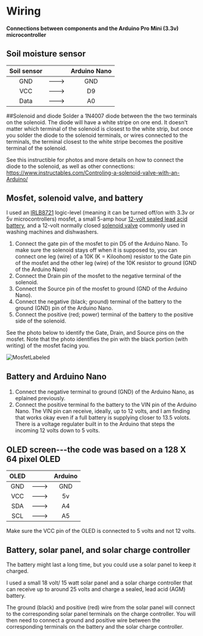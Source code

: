 # Wiring  
#### Connections between components and the Arduino Pro Mini (3.3v) microcontroller

## Soil moisture sensor
| Soil sensor    |      |  Arduino Nano   |
| :---:          |:---: |  :---:          |
| GND            | ---> |  GND            |
| VCC            | ---> |  D9             |
| Data           | ---> |  A0             |

##Solenoid and diode
Solder a 1N4007 diode between the the two terminals on the solenoid. The diode will have a white stripe on one end. It doesn't matter which terminal of the solenoid is closest to the white strip, but once you solder the diode to the solenoid terminals, or wires connected to the terminals, the terminal closest to the white stripe becomes the positive terminal of the solenoid. 

See this instructible for photos and more details on how to connect the diode to the solenoid, as well as other connections: https://www.instructables.com/Controling-a-solenoid-valve-with-an-Arduino/

## Mosfet, solenoid valve, and battery
I used an [IRLB8721](https://www.digikey.com/en/products/detail/infineon-technologies/IRLB8721PBF/2127670) logic-level (meaning it can be turned off/on with 3.3v or 5v microcontrollers) mosfet, a small 5-amp hour [12-volt sealed lead acid battery](https://www.amazon.com/EXP1250-Terminals-Chamberlain-LiftMaster-Replacement/dp/B0010Z4MDK/ref=asc_df_B0010Z4MDK/?tag=hyprod-20&linkCode=df0&hvadid=693600725713&hvpos=&hvnetw=g&hvrand=4439266087684301916&hvpone=&hvptwo=&hvqmt=&hvdev=c&hvdvcmdl=&hvlocint=&hvlocphy=9190372&hvtargid=pla-448086693597&mcid=cc6af3a0f4a43aa0952472b662fdd46e&th=1), and a 12-volt normally closed [solenoid valve](https://www.adafruit.com/product/997?gad_source=1&gclid=EAIaIQobChMIm7Cb0LPSiQMV1rdaBR225jZJEAQYBCABEgLzSvD_BwE) commonly used in washing machines and dishwashers.

1. Connect the gate pin of the mosfet to pin D5 of the Arduino Nano. To make sure the solenoid stays off when it is supposed to, you can connect one leg (wire) of a 10K (K = Kiloohom) resistor to the Gate pin of the mosfet and the other leg (wire) of the 10K resistor to ground (GND of the Arduino Nano)
2. Connect the Drain pin of the mosfet to the negative terminal of the solenoid.
3. Connect the Source pin of the mosfet to ground (GND of the Arduino Nano).
4. Connect the negative (black; ground) terminal of the battery to the ground (GND) pin of the Arduino Nano.
5. Connect the positive (red; power) terminal of the battery to the positive side of the solenoid.

See the photo below to identify the Gate, Drain, and Source pins on the mosfet. Note that the photo identifies the pin with the black portion (with writing) of the mosfet facing you.

![MosfetLabeled](https://github.com/user-attachments/assets/84e01369-fc0b-42bd-acd3-579d18a86e7e)

## Battery and Arduino Nano
####
1. Connect the negative terminal to ground (GND) of the Arduino Nano, as eplained previously.
2. Connect the positive terminal fo the battery to the VIN pin of the Arduino Nano. The VIN pin can receive, ideally, up to 12 volts, and I am finding that works okay even if a full battery is supplying closer to 13.5 volots. There is a voltage regulater built in to the Arduino that steps the incoming 12 volts down to 5 volts. 

## OLED screen---the code was based on a 128 X 64 pixel OLED 


| OLED    |      |   Arduino   |  
| :---:   |:---: |   :---:  |          
| GND     | ---> |  GND     |    
| VCC     | ---> |  5v      |        
| SDA     | ---> |  A4     |            
| SCL     | ---> |  A5     |          

Make sure the VCC pin of the OLED is connected to 5 volts and not 12 volts.

## Battery, solar panel, and solar charge controller
The battery might last a long time, but you could use a solar panel to keep it charged. 

I used a small 18 volt/ 15 watt solar panel and a solar charge controller that can receive up to around 25 volts and charge a sealed, lead acid (AGM) battery.

The ground (black) and positive (red) wire from the solar panel will connect to the corresponding solar panel terminals on the charge controller. You will then need to  connect a ground and positive wire between the corresponding terminals on the battery and the solar charge controller. 


